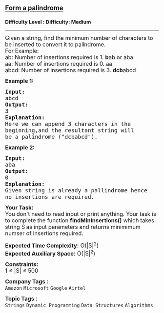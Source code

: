 <h2><a href="https://www.geeksforgeeks.org/problems/form-a-palindrome2544/1">Form a palindrome</a></h2><h3>Difficulty Level : Difficulty: Medium</h3><hr><div class="problems_problem_content__Xm_eO"><p><span style="font-size:18px">Given a string, find the minimum number of characters to be inserted to convert it to palindrome.<br>
For Example:<br>
ab: Number of insertions required is 1.&nbsp;<strong>b</strong>ab or aba<br>
aa: Number of insertions required is 0. aa<br>
abcd: Number of insertions required is 3.&nbsp;<strong>dcb</strong>abcd</span></p>

<p><span style="font-size:18px"><strong>Example 1:</strong></span></p>

<pre><span style="font-size:18px"><strong>Input:</strong>
abcd</span>
<span style="font-size:18px"><strong>Output:</strong>
3</span>
<span style="font-size:18px"><strong>Explanation:
</strong>Here we can append 3 characters in the 
beginning,and the resultant string will 
be a palindrome ("dcbabcd").</span></pre>

<p><span style="font-size:18px"><strong>Example 2:</strong></span></p>

<pre><span style="font-size:18px"><strong>Input:</strong>
aba</span>
<span style="font-size:18px"><strong>Output:</strong>
0</span>
<span style="font-size:18px"><strong>Explanation:</strong>
Given string is already a pallindrome hence
no insertions are required.</span></pre>

<p><span style="font-size:18px"><strong>Your Task:&nbsp;&nbsp;</strong><br>
You don't need to read input or print anything. Your task is to complete the function <strong>findMinInsertions()</strong>&nbsp;which takes string S<strong> </strong>as input parameters&nbsp;and returns minimimum numser of insertions required.</span></p>

<p><span style="font-size:18px"><strong>Expected Time Complexity:</strong> O(|S|<sup>2</sup>)<br>
<strong>Expected Auxiliary Space:</strong> O(|S|<sup>2</sup>)</span></p>

<p><span style="font-size:18px"><strong>Constraints:</strong><br>
1 ≤ |S| ≤ 500</span></p>
</div><p><span style=font-size:18px><strong>Company Tags : </strong><br><code>Amazon</code>&nbsp;<code>Microsoft</code>&nbsp;<code>Google</code>&nbsp;<code>Airtel</code>&nbsp;<br><p><span style=font-size:18px><strong>Topic Tags : </strong><br><code>Strings</code>&nbsp;<code>Dynamic Programming</code>&nbsp;<code>Data Structures</code>&nbsp;<code>Algorithms</code>&nbsp;